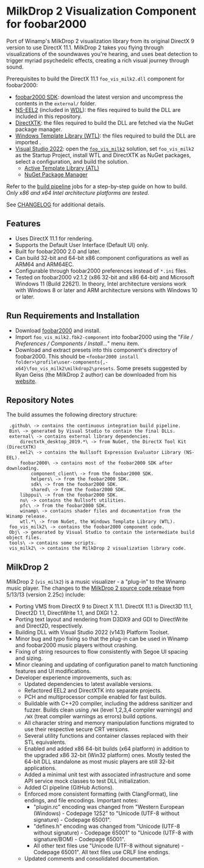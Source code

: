# MilkDrop 2 Visualization Component for foobar2000

Port of Winamp's MilkDrop 2 visualization library from its original DirectX 9 version to use DirectX 11.1.
MilkDrop 2 takes you flying through visualizations of the soundwaves you're hearing, and uses beat detection to trigger myriad psychedelic effects, creating a rich visual journey through sound.

Prerequisites to build the DirectX 11.1 `foo_vis_milk2.dll` component for foobar2000:

- [foobar2000 SDK](https://www.foobar2000.org/SDK): download the latest version and uncompress the contents in the `external/` folder.
- [NS-EEL2](https://github.com/justinfrankel/WDL/tree/main/WDL/eel2) (included in [WDL](https://www.cockos.com/wdl/)): the files required to build the DLL are included in this repository.
- [DirectXTK](https://github.com/Microsoft/DirectXTK): the files required to build the DLL are fetched via the NuGet package manager.
- [Windows Template Library (WTL)](https://wtl.sourceforge.io/): the files required to build the DLL are imported .
- [Visual Studio 2022](https://visualstudio.microsoft.com/vs/): open the [`foo_vis_milk2`](foo_vis_milk2.sln) solution, set `foo_vis_milk2` as the Startup Project, install WTL and DirectXTK as NuGet packages, select a configuration, and build the solution.
  - [Active Template Library (ATL)](https://learn.microsoft.com/en-us/cpp/mfc/mfc-and-atl)
  - [NuGet Package Manager](https://www.nuget.org/)

Refer to the [build pipeline](.github/workflows/build.yml) jobs for a step-by-step guide on how to build. _Only x86 and x64 Intel architecture platforms are tested._

See [CHANGELOG](CHANGELOG.md) for additional details.

## Features

- Uses DirectX 11.1 for rendering.
- Supports the Default User Interface (Default UI) only.
- Built for foobar2000 2.0 and later.
- Can build 32-bit and 64-bit x86 component configurations as well as ARM64 and ARM64EC.
- Configurable through foobar2000 preferences instead of `*.ini` files.
- Tested on foobar2000 v2.1.2 (x86 32-bit and x86 64-bit) and Microsoft Windows 11 (Build 22621). In theory, Intel architecture versions work with Windows 8 or later and ARM architecture versions with Windows 10 or later.

## Run Requirements and Installation

- Download [foobar2000](https://www.foobar2000.org/download) and install.
- Import `foo_vis_milk2.fbk2-component` into foobar2000 using the "*File / Preferences / Components / Install...*" menu item.
- Download and extract presets into this component's directory of foobar2000. This should be `<foobar2000 install folder>\profile\user-components{,-x64}\foo_vis_milk2\milkdrop2\presets`. Some presets suggested by Ryan Geiss (the MilkDrop 2 author) can be downloaded from his [website](https://www.geisswerks.com/milkdrop/).

## Repository Notes

The build assumes the following directory structure:

```text
 .github\ -> contains the continuous integration build pipeline.
 Bin\ -> generated by Visual Studio to contain the final DLLs.
 external\ -> contains external library dependencies.
     directxtk_desktop_2019.*\ -> from NuGet, the DirectX Tool Kit (DirectXTK)
     eel2\ -> contains the Nullsoft Expression Evaluator Library (NS-EEL).
     foobar2000\ -> contains most of the foobar2000 SDK after downloading.
         component_client\ -> from the foobar2000 SDK.
         helpers\ -> from the foobar2000 SDK.
         sdk\ -> from the foobar2000 SDK.
         shared\ -> from the foobar2000 SDK.
     libppui\ -> from the foobar2000 SDK.
     nu\ -> contains the Nullsoft utilities.
     pfc\ -> from the foobar2000 SDK.
     winamp\ -> contains shader files and documentation from the Winamp release.
     wtl.*\ -> from NuGet, the Windows Template Library (WTL).
 foo_vis_milk2\ -> contains the foobar2000 component code.
 Obj\ -> generated by Visual Studio to contain the intermediate build object files.
 tools\ -> contains some scripts.
 vis_milk2\ -> contains the MilkDrop 2 visualization library code.
```

## MilkDrop 2

MilkDrop 2 (`vis_milk2`) is a music visualizer - a "plug-in" to the Winamp music player. The changes to the [MilkDrop 2 source code release](https://sourceforge.net/projects/milkdrop2/) from 5/13/13 (version 2.25c) include:

- Porting VMS from DirectX 9 to Direct X 11.1. DirectX 11.1 is Direct3D 11.1, Direct2D 1.1, DirectWrite 1.1, and DXGI 1.2.
- Porting text layout and rendering from D3DX9 and GDI to DirectWrite and Direct2D, respectively.
- Building DLL with Visual Studio 2022 (v143) Platform Toolset.
- Minor bug and typo fixing so that the plug-in can be used in Winamp and foobar2000 music players without crashing.
- Fixing of string resources to flow consistently with Segoe UI spacing and sizing.
- Minor cleaning and updating of configuration panel to match functioning features and UI modifications.
- Developer experience improvements, such as:
  - Updated dependencies to latest available versions.
  - Refactored EEL2 and DirectXTK into separate projects.
  - PCH and multiprocessor compile enabled for fast builds.
  - Buildable with C++20 compiler, including the address sanitizer and fuzzer. Builds clean using `/W4` (level 1,2,3,4 compiler warnings) and `/WX` (treat compiler warnings as errors) build options.
  - All character string and memory manipulation functions migrated to use their respective secure CRT versions.
  - Several utility functions and container classes replaced with their STL equivalents.
  - Enabled and added x86 64-bit builds (x64 platform) in addition to the upgraded x86 32-bit (Win32 platform) ones. Mostly tested the 64-bit DLL standalone as most music players are still 32-bit applications.
  - Added a minimal unit test with associated infrastructure and some API service mock classes to test DLL initialization.
  - Added CI pipeline (GitHub Actions).
  - Enforced more consistent formatting (with ClangFormat), line endings, and file encodings. Important notes:
    - "plugin.rc" encoding was changed from "Western European (Windows) - Codepage 1252" to "Unicode (UTF-8 without signature) - Codepage 65001".
    - "defines.h" encoding was changed from "Unicode (UTF-8 without signature) - Codepage 65001" to "Unicode (UTF-8 with signature/BOM) - Codepage 65001".
    - All other text files use "Unicode (UTF-8 without signature) - Codepage 65001". All text files use CRLF line endings.
  - Updated comments and consolidated documentation.